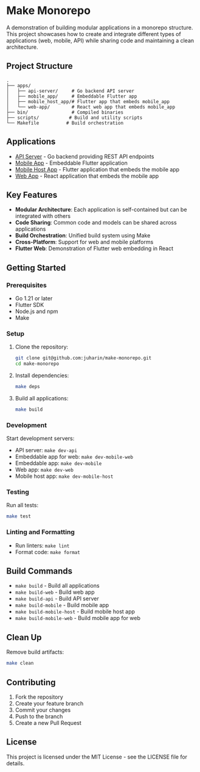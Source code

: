 # Make Monorepo

A demonstration of building modular applications in a monorepo structure. This project showcases how to create and integrate different types of applications (web, mobile, API) while sharing code and maintaining a clean architecture.

## Project Structure

```
.
├── apps/
│   ├── api-server/     # Go backend API server
│   ├── mobile_app/     # Embeddable Flutter app
│   ├── mobile_host_app/# Flutter app that embeds mobile_app
│   └── web-app/        # React web app that embeds mobile_app
├── bin/                # Compiled binaries
├── scripts/           # Build and utility scripts
└── Makefile          # Build orchestration
```

## Applications

- [API Server](apps/api-server/README.md) - Go backend providing REST API endpoints
- [Mobile App](apps/mobile_app/README.md) - Embeddable Flutter application
- [Mobile Host App](apps/mobile_host_app/README.md) - Flutter application that embeds the mobile app
- [Web App](apps/web-app/README.md) - React application that embeds the mobile app

## Key Features

- **Modular Architecture**: Each application is self-contained but can be integrated with others
- **Code Sharing**: Common code and models can be shared across applications
- **Build Orchestration**: Unified build system using Make
- **Cross-Platform**: Support for web and mobile platforms
- **Flutter Web**: Demonstration of Flutter web embedding in React

## Getting Started

### Prerequisites

- Go 1.21 or later
- Flutter SDK
- Node.js and npm
- Make

### Setup

1. Clone the repository:
   ```bash
   git clone git@github.com:juharin/make-monorepo.git
   cd make-monorepo
   ```

2. Install dependencies:
   ```bash
   make deps
   ```

3. Build all applications:
   ```bash
   make build
   ```

### Development

Start development servers:

- API server: `make dev-api`
- Embeddable app for web: `make dev-mobile-web`
- Embeddable app: `make dev-mobile`
- Web app: `make dev-web`
- Mobile host app: `make dev-mobile-host`

### Testing

Run all tests:
```bash
make test
```

### Linting and Formatting

- Run linters: `make lint`
- Format code: `make format`

## Build Commands

- `make build` - Build all applications
- `make build-web` - Build web app
- `make build-api` - Build API server
- `make build-mobile` - Build mobile app
- `make build-mobile-host` - Build mobile host app
- `make build-mobile-web` - Build mobile app for web

## Clean Up

Remove build artifacts:
```bash
make clean
```

## Contributing

1. Fork the repository
2. Create your feature branch
3. Commit your changes
4. Push to the branch
5. Create a new Pull Request

## License

This project is licensed under the MIT License - see the LICENSE file for details.
